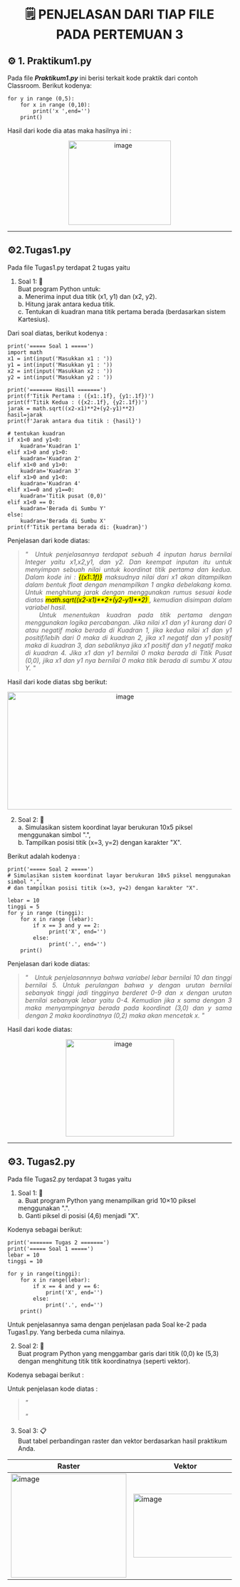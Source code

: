 <h1 align=center> 🗒️ PENJELASAN DARI TIAP FILE PADA PERTEMUAN 3</h1>


## ⚙️ 1. Praktikum1.py

Pada file <b><i>Praktikum1.py</i></b> ini berisi terkait kode praktik dari contoh Classroom. Berikut kodenya:

    for y in range (0,5):
        for x in range (0,10):
            print('x ',end='')
        print()

Hasil dari kode dia atas maka hasilnya ini :

<p align=center>
<img width="230" height="189" alt="image" src="https://github.com/user-attachments/assets/12711d5e-c701-4f87-8dfa-7f837a30e5f7" />
</p>

-----------------------------------------------------------------

## ⚙️2.Tugas1.py

Pada file Tugas1.py terdapat 2 tugas yaitu 

1. Soal 1: 📖 <br>
      Buat program Python untuk: <br>
      a. Menerima input dua titik (x1, y1) dan (x2, y2). <br>
      b. Hitung jarak antara kedua titik. <br>
      c. Tentukan di kuadran mana titik pertama berada (berdasarkan sistem Kartesius). 

Dari soal diatas, berikut kodenya :

    print('===== Soal 1 =====')
    import math
    x1 = int(input('Masukkan x1 : '))
    y1 = int(input('Masukkan y1 : '))
    x2 = int(input('Masukkan x2 : '))
    y2 = int(input('Masukkan y2 : '))
        
    print('======= Hasill =======')
    print(f'Titik Pertama : ({x1:.1f}, {y1:.1f})')
    print(f'Titik Kedua : ({x2:.1f}, {y2:.1f})')
    jarak = math.sqrt((x2-x1)**2+(y2-y1)**2)    
    hasil=jarak
    print(f'Jarak antara dua titik : {hasil}')
        
    # tentukan kuadran
    if x1<0 and y1<0:
        kuadran='Kuadran 1'
    elif x1>0 and y1>0:
        kuadran='Kuadran 2'
    elif x1<0 and y1>0:
        kuadran='Kuadran 3'
    elif x1>0 and y1<0:
        kuadran='Kuadran 4'
    elif x1==0 and y1==0:
        kuadran='Titik pusat (0,0)'
    elif x1<0 == 0:
        kuadran='Berada di Sumbu Y'
    else:
        kuadran='Berada di Sumbu X'
    print(f'Titik pertama berada di: {kuadran}')

Penjelasan dari kode diatas:

<blockquote><p align=justify><i>"
&nbsp;Untuk penjelasannya terdapat sebuah 4 inputan harus bernilai Integer yaitu x1,x2,y1, dan y2. Dan keempat inputan itu untuk menyimpan sebuah nilai untuk koordinat titik pertama dan kedua. Dalam kode ini : <mark>{(x1:.1f)}</mark> maksudnya nilai dari x1 akan ditampilkan dalam bentuk float dengan menampilkan 1 angka debelakang koma. Untuk menghitung jarak dengan menggunakan rumus sesuai kode diatas <mark> math.sqrt((x2-x1)**2+(y2-y1)**2) </mark>, kemudian disimpan dalam variabel hasil. <br>
&nbsp; Untuk menentukan kuadran pada titik pertama dengan menggunakan logika percabangan. Jika nilai x1 dan y1 kurang dari 0 atau negatif maka berada di Kuadran 1, jika kedua nilai x1 dan y1 positif/lebih dari 0 maka di kuadran 2, jika x1 negatif dan y1 positif maka di kuadran 3, dan sebaliknya jika x1 positif dan y1 negatif maka di kuadran 4. Jika x1 dan y1 bernilai 0 maka berada di Titik Pusat (0,0), jika x1 dan y1 nya bernilai 0 maka titik berada di sumbu X atau Y. 
"</i></p></blockquote>

Hasil dari kode diatas sbg berikut:

<p align=center>
    <img width="512" height="264" alt="image" src="https://github.com/user-attachments/assets/2ea89332-159e-4899-bdd7-978c644b24c3" />
</p>

2. Soal 2: 📖<br>
      a. Simulasikan sistem koordinat layar berukuran 10x5 piksel menggunakan simbol ".",<br>
      b. Tampilkan posisi titik (x=3, y=2) dengan karakter "X".

Berikut adalah kodenya :

    print('===== Soal 2 =====')
    # Simulasikan sistem koordinat layar berukuran 10x5 piksel menggunakan simbol ".",
    # dan tampilkan posisi titik (x=3, y=2) dengan karakter "X".
        
    lebar = 10
    tinggi = 5
    for y in range (tinggi):
        for x in range (lebar):
            if x == 3 and y == 2:
                 print('X', end='')
            else:
                 print('.', end='')
        print()
    
Penjelasan dari kode diatas:

<blockquote><p align=justify><i>"
&nbsp; Untuk penjelasannnya bahwa variabel lebar bernilai 10 dan tinggi bernilai 5. Untuk perulangan bahwa y dengan urutan bernilai sebanyak tinggi jadi tingginya berderet 0-9 dan x dengan urutan bernilai sebanyak lebar yaitu 0-4. Kemudian jika x sama dengan 3 maka menyampingnya berada pada koordinat (3,0) dan y sama dengan 2 maka koordinatnya (0,2) maka akan mencetak x.
"</i></p></blockquote>

Hasil dari kode diatas:

<p align=center>
    <img width="243" height="218" alt="image" src="https://github.com/user-attachments/assets/63ed8dd8-a39b-4d00-aeb7-c411ecf36b1d" />
</p>

-----------------------------------------------------------------
## ⚙️3. Tugas2.py

Pada file Tugas2.py terdapat 3 tugas yaitu 

1. Soal 1: 📖<br>
    a. Buat program Python yang menampilkan grid 10×10 piksel menggunakan ".". <br>
    b. Ganti piksel di posisi (4,6) menjadi "X".

Kodenya sebagai berikut: 

    print('======= Tugas 2 =======')
    print('===== Soal 1 =====')
    lebar = 10
    tinggi = 10
    
    for y in range(tinggi):
        for x in range(lebar):
            if x == 4 and y == 6:
                print('X', end='')
            else:
                print('.', end='')
        print()

Untuk penjelasannya sama dengan penjelasan pada Soal ke-2 pada Tugas1.py. Yang berbeda cuma nilainya.
   
2. Soal 2: 📖<br>
    Buat program Python yang menggambar garis dari titik (0,0) ke (5,3) dengan menghitung titik titik koordinatnya (seperti vektor).

Kodenya sebagai berikut : 



Untuk penjelasan kode diatas :

<blockquote><p align=justify><i>"
   
"</i></p></blockquote>

3. Soal 3: 📋<br>
    Buat tabel perbandingan raster dan vektor berdasarkan hasil praktikum Anda.
<div align=center>

| Raster | Vektor |
|------|----------|
| <img width="259" height="233" alt="image" src="https://github.com/user-attachments/assets/9cfa5140-e4f9-4858-b620-d901ffb2b191" /> | <img width="233" height="143" alt="image" src="https://github.com/user-attachments/assets/84727acd-4716-4de5-a2a1-441427fac8a6" /> |

</div>
